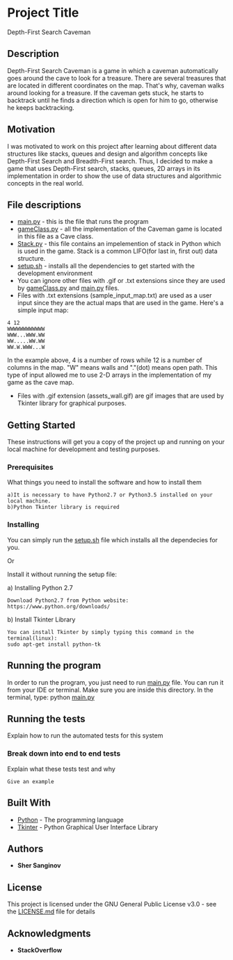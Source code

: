 # Project Title

Depth-First Search Caveman

## Description

Depth-First Search Caveman is a game in which a caveman automatically goes around the cave to look for
a treasure. There are several treasures that are located in different coordinates on the map. That's why,
caveman walks around looking for a treasure. If the caveman gets stuck, he starts to backtrack until he finds a direction
which is open for him to go, otherwise he keeps backtracking.

## Motivation

I was motivated to work on this project after learning about different data structures like stacks, queues and
design and algorithm concepts like Depth-First Search and Breadth-First search. Thus, I decided to make
a game that uses Depth-First search, stacks, queues, 2D arrays in its implementation in order to show the use of
data structures and algorithmic concepts in the real world.

## File descriptions

* [main.py](main.py) - this is the file that runs the program
* [gameClass.py](gameClass.py) - all the implementation of the Caveman game is located in this file as a Cave class.
* [Stack.py](Stack.py) - this file contains an impelemention of stack in Python which is used in the game. Stack is a common LIFO(for last in, first out) data structure.
* [setup.sh](setup.sh) - installs all the dependencies to get started with the development environment
* You can ignore other files with .gif or .txt extensions since they are used by [gameClass.py](gameClass.py) and [main.py](main.py) files.
* Files with .txt extensions (sample_input_map.txt) are used as a user input since they are the actual
maps that are used in the game. Here's a simple input map:

```
4 12
WWWWWWWWWWWW
WWW...WWW.WW
WW.....WW.WW
WW.W.WWW...W
```

In the example above, 4 is a number of rows while 12 is a number of columns in the map. "W" means walls
and "."(dot) means open path. This type of input allowed me to use 2-D arrays in the implementation
of my game as the cave map.
* Files with .gif extension (assets_wall.gif) are gif images that are used by Tkinter library for graphical purposes.





## Getting Started

These instructions will get you a copy of the project up and running on your local machine for development and testing purposes.


### Prerequisites

What things you need to install the software and how to install them

```
a)It is necessary to have Python2.7 or Python3.5 installed on your local machine.
b)Python Tkinter library is required
```

### Installing

You can simply run the [setup.sh](setup.sh) file which installs all the dependecies for you.

Or

Install it without running the setup file:

a) Installing Python 2.7
```
Download Python2.7 from Python website: https://www.python.org/downloads/
```

b) Install Tkinter Library

```
You can install Tkinter by simply typing this command in the terminal(linux):
sudo apt-get install python-tk
```


## Running the program

In order to run the program, you just need to run [main.py](main.py) file. You can run it from your IDE or terminal.
Make sure you are inside this directory. In the terminal, type:
python [main.py](main.py)

## Running the tests

Explain how to run the automated tests for this system

### Break down into end to end tests

Explain what these tests test and why

```
Give an example
```


## Built With

* [Python](https://www.python.org/) - The programming language
* [Tkinter](https://docs.python.org/2/library/tkinter.html) - Python Graphical User Interface Library


## Authors

* **Sher Sanginov**



## License

This project is licensed under the GNU General Public License v3.0 - see the [LICENSE.md](LICENSE.md) file for details

## Acknowledgments

* **StackOverflow**

